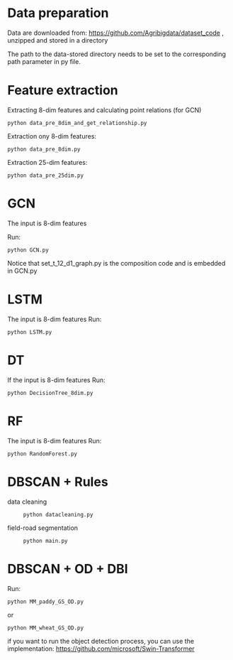 
# Data preparation 
Data are downloaded from: https://github.com/Agribigdata/dataset_code 
, unzipped and stored in a directory

The path to the data-stored directory needs to be set to the corresponding path parameter in py file.

# Feature extraction 
Extracting 8-dim features and calculating point relations (for GCN)
```
python data_pre_8dim_and_get_relationship.py 
```
Extraction ony 8-dim features:
```
python data_pre_8dim.py 
```
Extraction 25-dim features:
```
python data_pre_25dim.py
```
# GCN
The input is 8-dim features

Run:
```
python GCN.py
```
Notice that set_t_12_d1_graph.py is the composition code and is embedded in GCN.py

# LSTM
The input is 8-dim features
Run:
```
python LSTM.py
```
# DT
If the input is 8-dim features
Run:
```
python DecisionTree_8dim.py
```
# RF
The input is 8-dim features
Run:
```
python RandomForest.py
```

# DBSCAN + Rules
data cleaning
```
     python datacleaning.py
```
field-road segmentation
```
     python main.py
```
# DBSCAN + OD + DBI
Run:
```
python MM_paddy_GS_OD.py 
```
or
```
python MM_wheat_GS_OD.py
```
if you want to run the object detection process, you can use the implementation: https://github.com/microsoft/Swin-Transformer